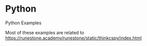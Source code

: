 # Python
Python Examples

Most of these examples are related to https://runestone.academy/runestone/static/thinkcspy/index.html
